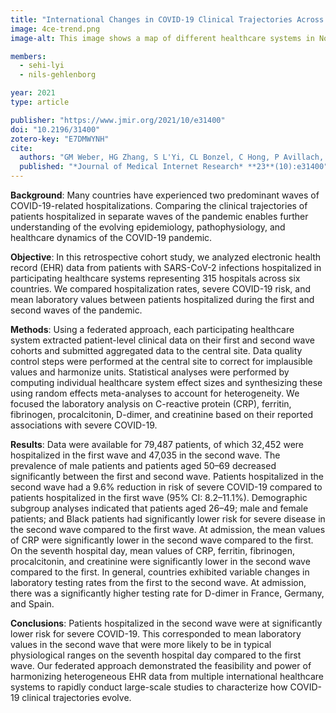 ```yaml
---
title: "International Changes in COVID-19 Clinical Trajectories Across 315 Hospitals and 6 Countries: a 4CE Consortium Study"
image: 4ce-trend.png
image-alt: This image shows a map of different healthcare systems in North America, Europe, and South America. It also shows a Schematic of Federated EHS-based study

members:
  - sehi-lyi
  - nils-gehlenborg

year: 2021
type: article

publisher: "https://www.jmir.org/2021/10/e31400"
doi: "10.2196/31400"
zotero-key: "E7DMWYNH"
cite:
  authors: "GM Weber, HG Zhang, S L'Yi, CL Bonzel, C Hong, P Avillach, A Gutiérrez-Sacristán, NP Palmer, ALM Tan, X Wang, W Yuan, N Gehlenborg, A Alloni, DF Amendola, A Bellasi, R Bellazzi, M Beraghi, M Bucalo, L Chiovato, K Cho, A Dagliati, H Estiri, RW Follett, N García Barrio, DA Hanauer, DW Henderson, YL Ho, JH Holmes, MR Hutch, R Kavuluru, K Kirchoff, JG Klann, AK Krishnamurthy, TT Le, M Liu, NHW Loh, S Lozano-Zahonero, Y Luo, S Maidlow, A Makoudjou, A Malovini, MR Martins, B Moal, M Morris, DL Mowery, SN Murphy, A Neuraz, KY Ngiam, MP Okoshi, GS Omenn, LP Patel, M Pedrera Jiménez, RA Prudente, MJ Samayamuthu, FJ Sanz Vidorreta, ER Schriver, P Schubert, P Serrano Balazote, BW Tan, SE Tanni, V Tibollo, S Visweswaran, KB Wagholikar, Z Xia, D Zöller, *The Consortium For Clinical Characterization Of COVID-19 By EHR (4CE)*, IS Kohane, T Cai, AM South, GA Brat"
  published: "*Journal of Medical Internet Research* **23**(10):e31400"
---
```

**Background**: Many countries have experienced two predominant waves of COVID-19-related hospitalizations. Comparing the clinical trajectories of patients hospitalized in separate waves of the pandemic enables further understanding of the evolving epidemiology, pathophysiology, and healthcare dynamics of the COVID-19 pandemic.

**Objective**: In this retrospective cohort study, we analyzed electronic health record (EHR) data from patients with SARS-CoV-2 infections hospitalized in participating healthcare systems representing 315 hospitals across six countries. We compared hospitalization rates, severe COVID-19 risk, and mean laboratory values between patients hospitalized during the first and second waves of the pandemic.

**Methods**: Using a federated approach, each participating healthcare system extracted patient-level clinical data on their first and second wave cohorts and submitted aggregated data to the central site. Data quality control steps were performed at the central site to correct for implausible values and harmonize units. Statistical analyses were performed by computing individual healthcare system effect sizes and synthesizing these using random effects meta-analyses to account for heterogeneity. We focused the laboratory analysis on C-reactive protein (CRP), ferritin, fibrinogen, procalcitonin, D-dimer, and creatinine based on their reported associations with severe COVID-19.

**Results**: Data were available for 79,487 patients, of which 32,452 were hospitalized in the first wave and 47,035 in the second wave. The prevalence of male patients and patients aged 50–69 decreased significantly between the first and second wave. Patients hospitalized in the second wave had a 9.6% reduction in risk of severe COVID-19 compared to patients hospitalized in the first wave (95% CI: 8.2–11.1%). Demographic subgroup analyses indicated that patients aged 26–49; male and female patients; and Black patients had significantly lower risk for severe disease in the second wave compared to the first wave. At admission, the mean values of CRP were significantly lower in the second wave compared to the first. On the seventh hospital day, mean values of CRP, ferritin, fibrinogen, procalcitonin, and creatinine were significantly lower in the second wave compared to the first. In general, countries exhibited variable changes in laboratory testing rates from the first to the second wave. At admission, there was a significantly higher testing rate for D-dimer in France, Germany, and Spain.

**Conclusions**: Patients hospitalized in the second wave were at significantly lower risk for severe COVID-19. This corresponded to mean laboratory values in the second wave that were more likely to be in typical physiological ranges on the seventh hospital day compared to the first wave. Our federated approach demonstrated the feasibility and power of harmonizing heterogeneous EHR data from multiple international healthcare systems to rapidly conduct large-scale studies to characterize how COVID-19 clinical trajectories evolve.
